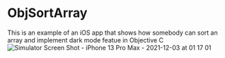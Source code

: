 # ObjSortArray
This is an example  of an iOS app that shows how somebody can sort an array and implement dark mode featue in Objective C 
![Simulator Screen Shot - iPhone 13 Pro Max - 2021-12-03 at 01 17 01](https://user-images.githubusercontent.com/79055304/144518820-62a9b8a5-1e02-4f0e-8eab-d27f38be0eed.png)
